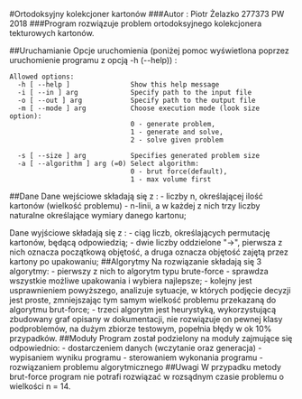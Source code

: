 #Ortodoksyjny kolekcjoner kartonów
###Autor : Piotr Żelazko 277373 PW 2018
###Program rozwiązuje problem ortodoksyjnego kolekcjonera tekturowych kartonów.

##Uruchamianie
Opcje uruchomienia (poniżej pomoc wyświetlona poprzez uruchomienie programu z opcją -h (--help)) :
```
Allowed options:
  -h [ --help ]               Show this help message
  -i [ --in ] arg             Specify path to the input file
  -o [ --out ] arg            Specify path to the output file
  -m [ --mode ] arg           Choose execution mode (look size option):
                              0 - generate problem,
                              1 - generate and solve,
                              2 - solve given problem
                              
  -s [ --size ] arg           Specifies generated problem size
  -a [ --algorithm ] arg (=0) Select algorithm:
                              0 - brut force(default),
                              1 - max volume first
```
##Dane
Dane wejściowe składają się z :
	- liczby n, określającej ilość kartonów (wielkość problemu)
	- n-linii, a w każdej z nich trzy liczby naturalne określające wymiary danego kartonu;

Dane wyjściowe składają się z :
	- ciąg liczb, określających permutację kartonów, będącą odpowiedzią;
	- dwie liczby oddzielone "->", pierwsza z nich oznacza początkową objętość,
	  a druga oznacza objętość zajętą przez kartony po upakowaniu;
##Algorytmy
Na rozwiązanie składają się 3 algorytmy:
	- pierwszy z nich to algorytm typu brute-force - sprawdza wszystkie
	  możliwe upakowania i wybiera najlepsze;
	- kolejny jest usprawnieniem powyższego, analizuje sytuacje,
	  w których podjęcie decyzji jest proste, zmniejszając tym 
	  samym wielkość problemu przekazaną do algorytmu brut-force;
	- trzeci algorytm jest heurystyką, wykorzystującą zbudowany 
	  graf opisany w dokumentacji, nie rozwiązuje on pewnej klasy podproblemów,
	  na dużym zbiorze testowym, popełnia błędy w ok 10% przypadków.
##Moduły
Program został podzielony na moduły zajmujące się odpowiednio:
	- dostarczeniem danych (wczytanie oraz generacja)
	- wypisaniem wyniku programu
	- sterowaniem wykonania programu
	- rozwiązaniem problemu algorytmicznego
##Uwagi
W przypadku metody brut-force program nie potrafi rozwiązać w rozsądnym czasie problemu o wielkości n = 14.
